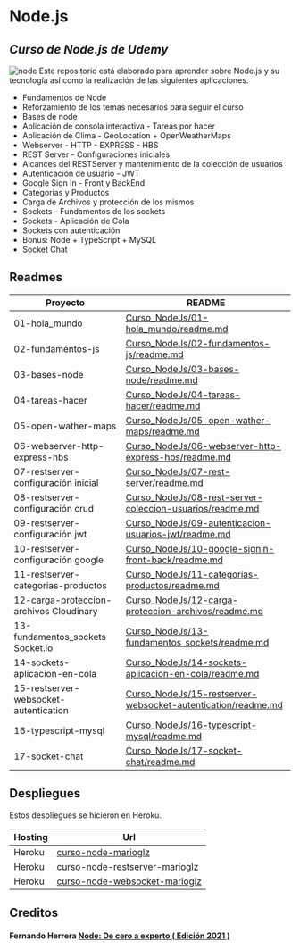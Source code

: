 # Node.js
## _Curso de Node.js de Udemy_

![node](http://xurxodev.com/content/images/2015/12/Node-js-Logo.png)
Este repositorio está elaborado para aprender sobre Node.js y su tecnología así como la realización de las siguientes aplicaciones.

- Fundamentos de Node
- Reforzamiento de los temas necesarios para seguir el curso
- Bases de node
- Aplicación de consola interactiva - Tareas por hacer
- Aplicación de Clima - GeoLocation + OpenWeatherMaps
- Webserver - HTTP - EXPRESS - HBS
- REST Server - Configuraciones iniciales
- Alcances del RESTServer y mantenimiento de la colección de usuarios
- Autenticación de usuario - JWT
- Google Sign In - Front y BackEnd
- Categorías y Productos
- Carga de Archivos y protección de los mismos
- Sockets - Fundamentos de los sockets
- Sockets - Aplicación de Cola
- Sockets con autenticación
- Bonus: Node + TypeScript + MySQL
- Socket Chat

## Readmes

| Proyecto | README |
| ------ | ------ |
| 01-hola_mundo | [Curso_NodeJs/01-hola_mundo/readme.md][01] |
| 02-fundamentos-js | [Curso_NodeJs/02-fundamentos-js/readme.md][02] |
| 03-bases-node | [Curso_NodeJs/03-bases-node/readme.md][03] |
| 04-tareas-hacer | [Curso_NodeJs/04-tareas-hacer/readme.md][04] |
| 05-open-wather-maps | [Curso_NodeJs/05-open-wather-maps/readme.md][05] |
| 06-webserver-http-express-hbs | [Curso_NodeJs/06-webserver-http-express-hbs/readme.md][06] |
| 07-restserver-configuración inicial | [Curso_NodeJs/07-rest-server/readme.md][07] |
| 08-restserver-configuración crud | [Curso_NodeJs/08-rest-server-coleccion-usuarios/readme.md][08] |
| 09-restserver-configuración jwt | [Curso_NodeJs/09-autenticacion-usuarios-jwt/readme.md][09] |
| 10-restserver-configuración google | [Curso_NodeJs/10-google-signin-front-back/readme.md][10] |
| 11-restserver-categorias-productos | [Curso_NodeJs/11-categorias-productos/readme.md][11] |
| 12-carga-proteccion-archivos Cloudinary | [Curso_NodeJs/12-carga-proteccion-archivos/readme.md][12] |
| 13-fundamentos_sockets Socket.io | [Curso_NodeJs/13-fundamentos_sockets/readme.md][13] |
| 14-sockets-aplicacion-en-cola | [Curso_NodeJs/14-sockets-aplicacion-en-cola/readme.md][14] |
| 15-restserver-websocket-autentication | [Curso_NodeJs/15-restserver-websocket-autentication/readme.md][15] |
| 16-typescript-mysql | [Curso_NodeJs/16-typescript-mysql/readme.md][16] |
| 17-socket-chat | [Curso_NodeJs/17-socket-chat/readme.md][17] |

## Despliegues

Estos despliegues se hicieron en Heroku.

| Hosting | Url |
| ------ | ------ |
| Heroku | [curso-node-marioglz][d06] |
| Heroku | [curso-node-restserver-marioglz][d07] |
| Heroku | [curso-node-websocket-marioglz][d08] |

## Creditos
#### Fernando Herrera [Node: De cero a experto ( Edición 2021 )][credito]


   [01]: <https://github.com/mariogonzcardona/Curso_NodeJs/blob/main/01-hola_mundo/readme.md>
   [02]: <https://github.com/mariogonzcardona/Curso_NodeJs/blob/main/02-fundamentos-js/readme.md>
   [03]: <https://github.com/mariogonzcardona/Curso_NodeJs/blob/main/03-bases-node/readme.md>
   [04]: <https://github.com/mariogonzcardona/Curso_NodeJs/blob/main/04-tareas-hacer/readme.md>
   [05]: <https://github.com/mariogonzcardona/Curso_NodeJs/blob/main/05-open-wather-maps/readme.md>
   [06]: <https://github.com/mariogonzcardona/Curso_NodeJs/blob/main/06-webserver-http-express-hbs/readme.md>
   [07]: <https://github.com/mariogonzcardona/Curso_NodeJs/blob/main/07-rest-server/readme.md>
   [08]: <https://github.com/mariogonzcardona/Curso_NodeJs/blob/main/08-rest-server-coleccion-usuarios/readme.md>
   [09]: <https://github.com/mariogonzcardona/Curso_NodeJs/blob/main/09-autenticacion-usuarios-jwt/readme.md>
   [10]: <https://github.com/mariogonzcardona/Curso_NodeJs/blob/main/10-google-signin-front-back/readme.md>
   [11]: <https://github.com/mariogonzcardona/Curso_NodeJs/blob/main/11-categorias-productos/readme.md>
   [12]: <https://github.com/mariogonzcardona/Curso_NodeJs/blob/main/12-carga-proteccion-archivos/readme.md>
   [13]: <https://github.com/mariogonzcardona/Curso_NodeJs/blob/main/13-fundamentos_sockets/readme.md>
   [14]: <https://github.com/mariogonzcardona/Curso_NodeJs/blob/main/14-sockets-aplicacion-en-cola/readme.md>
   [15]: <https://github.com/mariogonzcardona/Curso_NodeJs/blob/main/15-restserver-websocket-autentication/readme.md>
   [16]: <https://github.com/mariogonzcardona/Curso_NodeJs/blob/main/16-typescript-mysql/readme.md>
   [17]: <https://github.com/mariogonzcardona/Curso_NodeJs/blob/main/17-socket-chat/readme.md>

   [d06]: <https://curso-node-marioglz.herokuapp.com/>
   [d07]: <https://curso-node-restserver-marioglz.herokuapp.com/>
   [d08]: <https://curso-node-websocket-marioglz.herokuapp.com/>
   
   [credito]: <https://www.udemy.com/course/node-de-cero-a-experto/>
